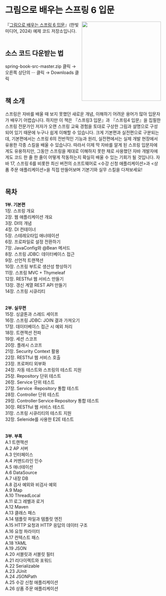 # 그림으로 배우는 스프링 6 입문
<a href="https://www.hanbit.co.kr/store/books/look.php?p_code=B9703548802"><img src="https://www.hanbit.co.kr/data/books/B9703548802_l.jpg" height="256px" align="right"></a>

『[그림으로 배우는 스프링 6 입문](https://www.hanbit.co.kr/store/books/look.php?p_code=B9703548802)』(한빛미디어, 2024) 예제 코드 저장소입니다.
<br/>
<br/>
## 소스 코드 다운받는 법
spring-book-src-master.zip 클릭 → 오른쪽 상단의 ··· 클릭 → Downloads 클릭
<br/>
<br/>
## 책 소개
스프링은 자바를 배울 때 보지 못했던 새로운 개념, 이해하기 어려운 용어가 많아 입문자가 배우기 어렵습니다. 하지만 이 책은 『스프링3 입문』과 『스프링4 입문』을 집필한 스프링 전문가인 저자가 오랜 스프링 교육 경험을 토대로 구상한 그림과 설명으로 구성되어 있기 때문에 누구나 쉽게 이해할 수 있습니다. 크게 기본편과 실전편으로 구분되는데, 기본편에서는 스프링 6의 전반적인 기능과 원리, 실전편에서는 실제 개발 현장에서 유용한 각종 스킬을 배울 수 있습니다. 따라서 이제 막 자바를 알게 된 스프링 입문자에게도 유용하지만, 그동안 스프링을 제대로 이해하지 못한 채로 사용했던 자바 개발자에게도 코드 한 줄 한 줄이 어떻게 작동하는지 확실히 배울 수 있는 기회가 될 것입니다. 자바 17, 스프링 6를 비롯한 최신 버전의 소프트웨어로 <수강 신청 애플리케이션>과 <상품 주문 애플리케이션>을 직접 만들어보며 기본기와 실무 스킬을 다져보세요!
<br/>
<br/>
## 목차
**1부. 기본편**  
1장. 스프링 개요<br/>
2장. 웹 애플리케이션 개요<br/>
3장. DI의 개념<br/>
4장. DI 컨테이너<br/>
5장. 스테레오타입 애너테이션<br/>
6장. 프로파일로 설정 전환하기<br/>
7장. JavaConfig와 @Bean 메서드<br/>
8장. 스프링 JDBC: 데이터베이스 접근<br/>
9장. 선언적 트랜잭션<br/>
10장. 스프링 부트로 생산성 향상하기<br/>
11장. 스프링 MVC + Thymeleaf<br/>
12장. RESTful 웹 서비스 만들기<br/>
13장. 갱신 계열 REST API 만들기<br/>
14장. 스프링 시큐리티<br/>
<br/>
<br/>
**2부. 실무편**     
15장. 싱글톤과 스레드 세이프<br/>
16장. 스프링 JDBC: JOIN 결과 가져오기<br/>
17장. 데이터베이스 접근 시 예외 처리<br/>
18장. 트랜잭션 전파<br/>
19장. 세션 스코프<br/>
20장. 플래시 스코프<br/>
21장. Security Context 활용<br/>
22장. RESTful 웹 서비스 호출<br/>
23장. 프로퍼티 외부화<br/>
24장. 자동 테스트와 스프링의 테스트 지원<br/>
25장. Repository 단위 테스트<br/>
26장. Service 단위 테스트<br/>
27장. Service ·Repository 통합 테스트<br/>
28장. Controller 단위 테스트<br/>
29장. Controller·Service·Repository 통합 테스트<br/>
30장. RESTful 웹 서비스 테스트<br/>
31장. 스프링 시큐리티의 테스트 지원<br/>
32장. Selenide를 사용한 E2E 테스트<br/>
<br/>
<br/>
**3부. 부록**   
A.1 트랜잭션<br/>
A.2 AP 서버<br/>
A.3 인터페이스<br/>
A.4 커맨드라인 인수<br/>
A.5 애너테이션<br/>
A.6 DataSource<br/>
A.7 내장 DB<br/>
A.8 검사 예외와 비검사 예외<br/>
A.9 Map<br/>
A.10 ThreadLocal<br/>
A.11 로그 레벨과 로거<br/>
A.12 Maven<br/>
A.13 클래스 패스<br/>
A.14 템플릿 파일과 템플릿 엔진<br/>
A.15 HTTP 요청과 HTTP 응답의 데이터 구조<br/>
A.16 요청 파라미터<br/>
A.17 컨텍스트 패스<br/>
A.18 YAML<br/>
A.19 JSON<br/>
A.20 서블릿과 서블릿 필터<br/>
A.21 리다이렉트와 포워드<br/>
A.22 Serializable<br/>
A.23 JUnit<br/>
A.24 JSONPath<br/>
A.25 수강 신청 애플리케이션<br/>
A.26 상품 주문 애플리케이션 
